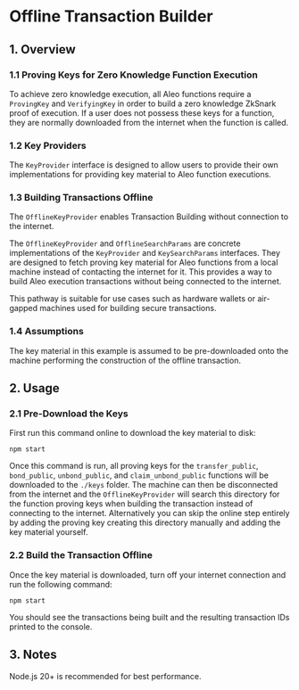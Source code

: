 # Offline Transaction Builder 

## 1. Overview
### 1.1 Proving Keys for Zero Knowledge Function Execution
To achieve zero knowledge execution, all Aleo functions require a `ProvingKey` and `VerifyingKey` in order to build a
zero knowledge ZkSnark proof of execution. If a user does not possess these keys for a function, they are normally
downloaded from the internet when the function is called.

### 1.2 Key Providers
The `KeyProvider` interface is designed to allow users to provide their own implementations for providing key material
to Aleo function executions.

### 1.3 Building Transactions Offline

The `OfflineKeyProvider` enables Transaction Building without connection to the internet.

The `OfflineKeyProvider` and `OfflineSearchParams` are concrete implementations of the `KeyProvider` and `KeySearchParams` 
interfaces. They are designed to fetch proving key material for Aleo functions from a local machine instead of contacting
the internet for it. This provides a way to build Aleo execution transactions without being connected to the internet.

This pathway is suitable for use cases such as hardware wallets or air-gapped machines used
for building secure transactions.

### 1.4 Assumptions

The key material in this example is assumed to be pre-downloaded onto the machine performing the 
construction of the offline transaction.

## 2. Usage

### 2.1 Pre-Download the Keys
First run this command online to download the key material to disk:

`npm start`

Once this command is run, all proving keys for the `transfer_public`, `bond_public`, `unbond_public`, and
`claim_unbond_public` functions will be downloaded to the `./keys` folder. The machine can then be disconnected from
the internet and the `OfflineKeyProvider` will search this directory for the function proving keys when building the
transaction instead of connecting to the internet. Alternatively you can skip the online step entirely by adding the proving key creating this directory manually and
adding the key material yourself.

### 2.2 Build the Transaction Offline

Once the key material is downloaded, turn off your internet connection and run the following command:

`npm start`

You should see the transactions being built and the resulting transaction IDs printed to the console.

## 3. Notes

Node.js 20+ is recommended for best performance.
